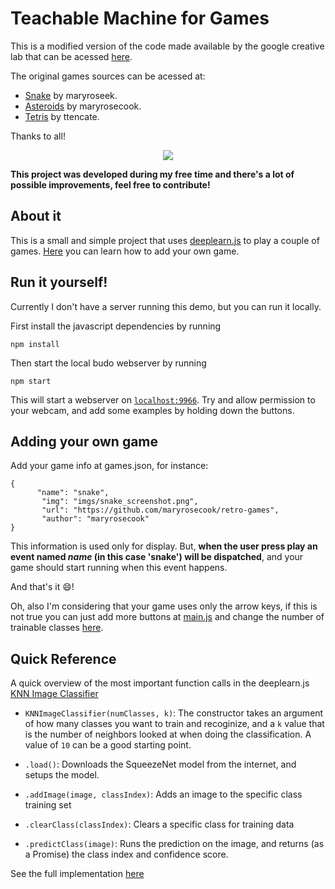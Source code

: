 # Teachable Machine for Games

This is a modified version of the code made available by the google creative lab that can be acessed [here](https://github.com/googlecreativelab/teachable-machine-boilerplate).

The original games sources can be acessed at:

* [Snake](https://github.com/maryrosecook/retro-games) by maryroseek. 
* [Asteroids](https://github.com/maryrosecook/retro-games) by maryrosecook.
* [Tetris](https://github.com/ttencate/tis) by ttencate.


Thanks to all!

<div style="text-align:center"><img src="demo/demo_tetris1.gif"/></div>

**This project was developed during my free time and there's a lot of possible improvements, feel free to contribute!**

## About it

This is a small and simple project that uses [deeplearn.js](https://deeplearnjs.org) to play a couple of games. [Here](https://github.com/mari-linhares/teachable-machine-games/blob/master/README.md#adding-your-own-game) you can learn how to add your own game.

## Run it yourself!

Currently I don't have a server running this demo, but you can run it locally.

First install the javascript dependencies by running  
```
npm install
```
Then start the local budo webserver by running 
```
npm start
```

This will start a webserver on [`localhost:9966`](http://localhost:9966). Try and allow permission to your webcam, and add some examples by holding down the buttons. 

## Adding your own game

Add your game info at games.json, for instance:

```
{
      "name": "snake",
       "img": "imgs/snake_screenshot.png",
       "url": "https://github.com/maryrosecook/retro-games",
       "author": "maryrosecook"
}
```

This information is used only for display. But, **when the user press play an event named *name* (in this case 'snake') will be dispatched**, and your game should start running when this event happens.

And that's it :smile:!

Oh, also I'm considering that your game uses only the arrow keys, if this is not true you can just add more buttons at [main.js](https://github.com/mari-linhares/teachable-machine-games/blob/ea5e00e78c985f44f138ec9d4561c2a1577259af/main.js#L35) and change the number of trainable classes [here](https://github.com/mari-linhares/teachable-machine-games/blob/ea5e00e78c985f44f138ec9d4561c2a1577259af/main.js#L19).


## Quick Reference
A quick overview of the most important function calls in the deeplearn.js [KNN Image Classifier](https://github.com/PAIR-code/deeplearnjs/tree/master/models/knn_image_classifier)

- `KNNImageClassifier(numClasses, k)`: The constructor takes an argument of how many classes you want to train and recoginize, and a `k` value that is the number of neighbors looked at when doing the classification. A value of `10` can be a good starting point.

- `.load()`: Downloads the SqueezeNet model from the internet, and setups the model.

- `.addImage(image, classIndex)`: Adds an image to the specific class training set

- `.clearClass(classIndex)`: Clears a specific class for training data

- `.predictClass(image)`: Runs the prediction on the image, and returns (as a Promise) the class index and confidence score. 

See the full implementation [here](https://github.com/PAIR-code/deeplearnjs/blob/master/models/knn_image_classifier/knn_image_classifier.ts)

